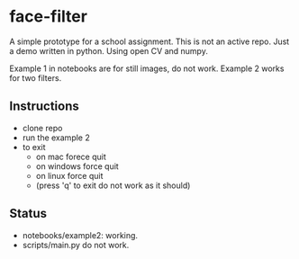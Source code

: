 # face-filter

A simple prototype for a school assignment. This is not an active repo. Just a demo written in python. Using open CV and numpy. 

Example 1 in notebooks are for still images, do not work. Example 2 works for two filters. 

## Instructions
- clone repo
- run the example 2 
- to exit
    - on mac forece quit
    - on windows force quit
    - on linux force quit
    - (press 'q' to exit do not work as it should)

## Status
- notebooks/example2: working.
- scripts/main.py do not work.